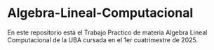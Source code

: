 # Algebra-Lineal-Computacional

En este repositorio está el Trabajo Practico de materia Algebra Lineal Computacional de la UBA cursada en el 1er cuatrimestre de 2025.
